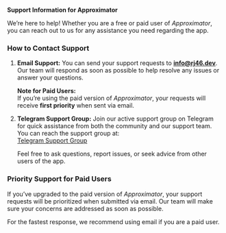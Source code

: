 **Support Information for Approximator**

We’re here to help! Whether you are a free or paid user of *Approximator*, you can reach out to us for any assistance you need regarding the app.

### How to Contact Support

1. **Email Support:**
   You can send your support requests to **info@rj46.dev**. Our team will respond as soon as possible to help resolve any issues or answer your questions.

   **Note for Paid Users:**  
   If you’re using the paid version of *Approximator*, your requests will receive **first priority** when sent via email.

2. **Telegram Support Group:**
   Join our active support group on Telegram for quick assistance from both the community and our support team. You can reach the support group at:  
   [Telegram Support Group](https://t.me/approximify)

   Feel free to ask questions, report issues, or seek advice from other users of the app.

### Priority Support for Paid Users

If you’ve upgraded to the paid version of *Approximator*, your support requests will be prioritized when submitted via email. Our team will make sure your concerns are addressed as soon as possible.

For the fastest response, we recommend using email if you are a paid user.